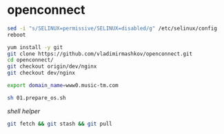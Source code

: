 # openconnect

```bash
sed -i "s/SELINUX=permissive/SELINUX=disabled/g" /etc/selinux/config
reboot
```
```bash
yum install -y git
git clone https://github.com/vladimirmashkov/openconnect.git
cd openconnect/
git checkout origin/dev/nginx
git checkout dev/nginx
```
```bash
export domain_name=www0.music-tm.com
```
```bash
sh 01.prepare_os.sh
```

_shell helper_
```bash
git fetch && git stash && git pull
```